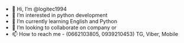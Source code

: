 - 👋 Hi, I’m @logitec1994
- 👀 I’m interested in python development
- 🌱 I’m currently learning English and Python
- 💞️ I’m looking to collaborate on company or 
- 📫 How to reach me - (0662103805, 0939210453) TG, Viber, Mobile

<!---
logitec1994/logitec1994 is a ✨ special ✨ repository because its `README.md` (this file) appears on your GitHub profile.
You can click the Preview link to take a look at your changes.
--->
